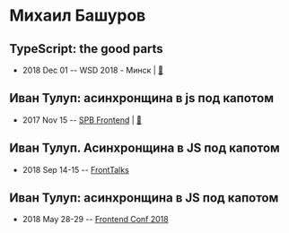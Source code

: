 # Михаил Башуров

## TypeScript: the good parts
- 2018 Dec 01 -- WSD 2018 - Минск  | [:notebook:](https://wsd.events/2018/12/01/pres/ts-good-parts/)  
## Иван Тулуп: асинхронщина в js под капотом
- 2017 Nov 15 -- [SPB Frontend](https://www.youtube.com/watch?v=OkTh8dF9ic8)  | [:notebook:](http://amp.gs/B20N)  
## Иван Тулуп. Асинхронщина в JS под капотом
- 2018 Sep 14-15 -- [FrontTalks](https://events.yandex.ru/lib/talks/6393/)    
## Иван Тулуп: асинхронщина в JS под капотом
- 2018 May 28-29 -- [Frontend Conf 2018](https://www.youtube.com/watch?v=bUx8wk4LdoY)    
